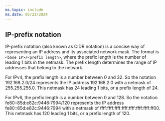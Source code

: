 ```yaml
---
ms.topic: include
ms.date: 05/23/2024
---
```


## IP-prefix notation

IP-prefix notation (also known as CIDR notation) is a concise way of representing an IP address and its associated network mask. The format is `<base IP>/<prefix length>`, where the prefix length is the number of leading 1 bits in the netmask. The prefix length determines the range of IP addresses that belong to the network.

For IPv4, the prefix length is a number between 0 and 32. So the notation 192.168.2.0/24 represents the IP address 192.168.2.0 with a netmask of 255.255.255.0. This netmask has 24 leading 1 bits, or a prefix length of 24.

For IPv6, the prefix length is a number between 0 and 128. So the notation fe80::85d:e82c:9446:7994/120 represents the IP address fe80::85d:e82c:9446:7994 with a netmask of ffff:ffff:ffff:ffff:ffff:ffff:ffff:ff00. This netmask has 120 leading 1 bits, or a prefix length of 120.
